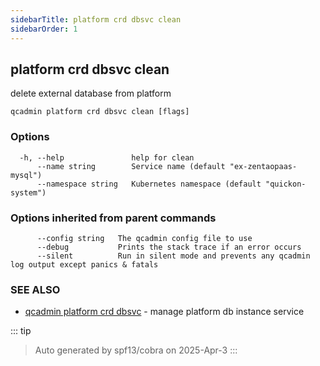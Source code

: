 ```yaml
---
sidebarTitle: platform crd dbsvc clean
sidebarOrder: 1
---
```


## platform crd dbsvc clean<Badge type="tip" text="4.0.0" />

delete external database from platform

```
qcadmin platform crd dbsvc clean [flags]
```

### Options

```
  -h, --help               help for clean
      --name string        Service name (default "ex-zentaopaas-mysql")
      --namespace string   Kubernetes namespace (default "quickon-system")
```

### Options inherited from parent commands

```
      --config string   The qcadmin config file to use
      --debug           Prints the stack trace if an error occurs
      --silent          Run in silent mode and prevents any qcadmin log output except panics & fatals
```

### SEE ALSO

* [qcadmin platform crd dbsvc](platform_crd_dbsvc.md)	 - manage platform db instance service

::: tip
>Auto generated by spf13/cobra on 2025-Apr-3
:::